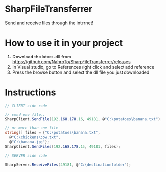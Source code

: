 # SharpFileTransferrer
Send and receive files through the internet!

# How to use it in your project
1. Download the latest .dll from https://github.com/NahroTo/SharpFileTransferrer/releases
2. In Visual studio, go to References right click and select add reference
3. Press the browse button and select the dll file you just downloaded

# Instructions
  ```c#
  // CLIENT side code
  
  // send one file..
  SharpClient.SendFile(192.168.178.16, 49181, @"C:\potatoes\banana.txt");
  
  // or more than one file
  string[] files = {"C:\potatoes\banana.txt",
    @"C:\chickens\cow.txt",
    @"C:\banana.jpg"};
  SharpClient.SendFiles(192.168.178.16, 49181, files);
  
  // SERVER side code
  
  SharpServer.ReceiveFiles(49181, @"C:\destinationfolder");
  ```
